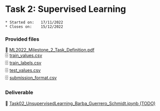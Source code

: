 # Task 2: Supervised Learning

```
* Started on:   17/11/2022
* Closes on:    15/12/2022
```

### Provided files
📄 [ML2022_Milestone_2_Task_Definition.pdf](https://github.com/schmidt-marvin/ESI_2022_TecAA/tree/main/task02/provided_files/ML2022_Milestone_2_Task_Definition.pdf)<br>
🗄️ [train_values.csv](https://github.com/alan-flint/Richter-DrivenData/raw/master/input/train_values.csv)<br>
🗄️ [train_labels.csv](https://github.com/alan-flint/Richter-DrivenData/raw/master/input/train_labels.csv)<br>
🗄️ [test_values.csv](https://github.com/alan-flint/Richter-DrivenData/raw/master/input/test_values.csv)<br>
🗄️ [submission_format.csv](https://github.com/alan-flint/Richter-DrivenData/raw/master/input/submission_format.csv)<br>


### Deliverable
📄 [Task02_UnsupervisedLearning_Barba_Guerrero_Schmidt.ipynb (TODO)]()